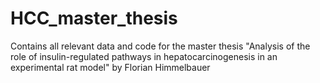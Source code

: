 # HCC_master_thesis
Contains all relevant data and code for the master thesis "Analysis of the role of insulin-regulated pathways in hepatocarcinogenesis in an experimental rat model" by Florian Himmelbauer
